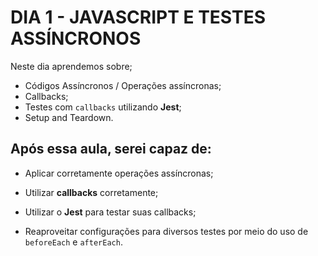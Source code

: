 # DIA 1 - JAVASCRIPT E TESTES ASSÍNCRONOS

Neste dia aprendemos sobre;

- Códigos Assíncronos / Operações assíncronas;
- Callbacks;
- Testes com `callbacks` utilizando **Jest**;
- Setup and Teardown.

## Após essa aula, serei capaz de:

- Aplicar corretamente operações assíncronas;

- Utilizar **callbacks** corretamente;

- Utilizar o **Jest** para testar suas callbacks;

- Reaproveitar configurações para diversos testes por meio do uso de `beforeEach` e `afterEach`.
